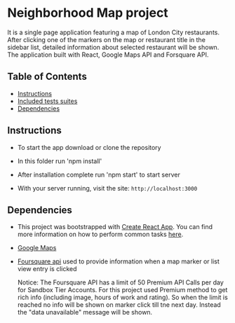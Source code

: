 # Neighborhood Map project 

It is a single page application featuring a map of London City restaurants. After clicking one of the markers on the map or restaurant title in the sidebar list, detailed information about selected restaurant will be shown. 
The application built with React, Google Maps API and Forsquare API.

## Table of Contents

* [Instructions](#instructions)
* [Included tests suites](#tests)
* [Dependencies](#dependencies)

## Instructions

- To start the app download or clone the repository

- In this folder run 'npm install'

- After installation complete run 'npm start' to start server

- With your server running, visit the site: `http://localhost:3000`

## Dependencies

- This project was bootstrapped with [Create React App](https://github.com/facebookincubator/create-react-app). You can find more information on how to perform common tasks [here](https://github.com/facebookincubator/create-react-app/blob/master/packages/react-scripts/template/README.md).

-  [Google Maps](https://developers.google.com/maps/documentation/)

- [Foursquare api](https://developer.foursquare.com) used to provide information when a map marker or list view entry is clicked

  Notice: The Foursquare API has a limit of 50 Premium API Calls per day for Sandbox Tier Accounts. For this project used Premium method to get rich info (including image, hours of work and rating). So when the limit is reached no info will be shown on marker click till tne next day. Instead the "data unavailable" message will be shown.